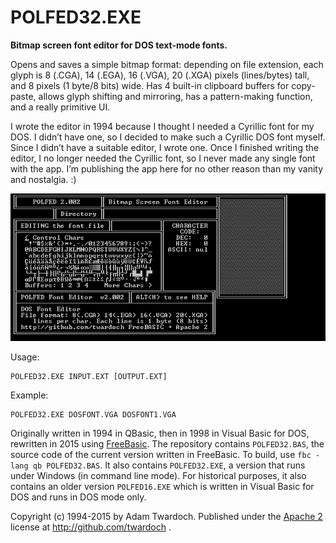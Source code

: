 # POLFED32.EXE

**Bitmap screen font editor for DOS text-mode fonts.**

Opens and saves a simple bitmap format: depending on file extension, each glyph is 8 (.CGA), 14 (.EGA), 16 (.VGA), 20 (.XGA) pixels (lines/bytes) tall, and 8 pixels (1 byte/8 bits) wide. Has 4 built-in clipboard buffers for copy-paste, allows glyph shifting and mirroring, has a pattern-making function, and a really primitive UI. 

I wrote the editor in 1994 because I thought I needed a Cyrillic font for my DOS. I didn’t have one, so I decided to make such a Cyrillic DOS font myself. Since I didn’t have a suitable editor, I wrote one. Once I finished writing the editor, I no longer needed the Cyrillic font, so I never made any single font with the app. I’m publishing the app here for no other reason than my vanity and nostalgia. :) 

![alt text](POLFED32.GIF "POLFED32.GIF")

Usage:
```
POLFED32.EXE INPUT.EXT [OUTPUT.EXT]
```
Example:
```
POLFED32.EXE DOSFONT.VGA DOSFONT1.VGA
```

Originally written in 1994 in QBasic, then in 1998 in Visual Basic for DOS, rewritten in 2015 using [FreeBasic](http://www.freebasic.net/). The repository contains `POLFED32.BAS`, the source code of the current version written in FreeBasic. To build, use `fbc -lang qb POLFED32.BAS`. It also contains `POLFED32.EXE`, a version that runs under Windows (in command line mode). For historical purposes, it also contains an older version `POLFED16.EXE` which is written in Visual Basic for DOS and runs in DOS mode only. 

Copyright (c) 1994-2015 by Adam Twardoch. Published under the [Apache 2](/LICENSE) license at http://github.com/twardoch . 
